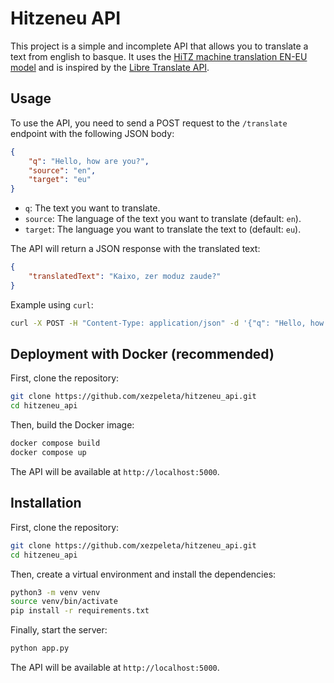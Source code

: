 # Hitzeneu API

This project is a simple and incomplete API that allows you to translate a text from english to basque. It uses the [HiTZ machine translation EN-EU model](https://huggingface.co/HiTZ/mt-hitz-en-eu) and is inspired by the [Libre Translate API](https://libretranslate.com/).

## Usage

To use the API, you need to send a POST request to the `/translate` endpoint with the following JSON body:

```json
{
    "q": "Hello, how are you?",
    "source": "en",
    "target": "eu"
}
```

- `q`: The text you want to translate.
- `source`: The language of the text you want to translate (default: `en`).
- `target`: The language you want to translate the text to (default: `eu`).

The API will return a JSON response with the translated text:

```json
{
    "translatedText": "Kaixo, zer moduz zaude?"
}
```

Example using `curl`:

```bash
curl -X POST -H "Content-Type: application/json" -d '{"q": "Hello, how are you?", "source": "en", "target": "eu"}' http://localhost:8000/translate
```

## Deployment with Docker (recommended)

First, clone the repository:

```bash
git clone https://github.com/xezpeleta/hitzeneu_api.git
cd hitzeneu_api
```

Then, build the Docker image:

```bash
docker compose build
docker compose up
```

The API will be available at `http://localhost:5000`.


## Installation

First, clone the repository:

```bash
git clone https://github.com/xezpeleta/hitzeneu_api.git
cd hitzeneu_api
```

Then, create a virtual environment and install the dependencies:

```bash
python3 -m venv venv
source venv/bin/activate
pip install -r requirements.txt
```

Finally, start the server:

```bash
python app.py
```

The API will be available at `http://localhost:5000`.
